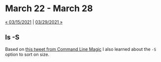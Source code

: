 # March 22 - March 28

[« 03/15/2021](0315.md) | [03/29/2021 »](0329.md)

## ls -S

Based on [this tweet from Command Line Magic](https://twitter.com/climagic/status/1374755575557451777) I also learned about the `-S` option to sort on size.
